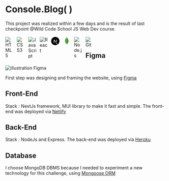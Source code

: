 # Console.Blog( )

This project was realized within a few days and is the result of last checkpoint @Wild Code School JS Web Dev course.<br /><br />
<img align="left" alt="HTML5" width="26px" src="https://cdn.jsdelivr.net/gh/devicons/devicon/icons/html5/html5-original.svg" style="padding-right:10px;" />
<img align="left" alt="CSS3" width="26px" src="https://cdn.jsdelivr.net/gh/devicons/devicon/icons/css3/css3-original.svg" style="padding-right:10px;" />
<img align="left" alt="JavaScript" width="26px" src="https://cdn.jsdelivr.net/gh/devicons/devicon/icons/javascript/javascript-original.svg" style="padding-right:10px;" />
<img align="left" alt="React" width="26px" src="https://cdn.jsdelivr.net/gh/devicons/devicon/icons/react/react-original.svg" style="padding-right:10px;" />
<img align="left" alt="NextJs" width="26px" src="https://github.com/devicons/devicon/blob/v2.15.1/icons/nextjs/nextjs-original.svg" style="padding-right:10px;" />
<img align="left" alt="MongoDB" width="26px" src="https://github.com/devicons/devicon/blob/v2.15.1/icons/mongodb/mongodb-original.svg" style="padding-right:10px;" />
<img align="left" alt="Node.js" width="26px" src="https://cdn.jsdelivr.net/gh/devicons/devicon/icons/nodejs/nodejs-original.svg" style="padding-right:10px;" />
<img align="left" alt="Git" width="26px" src="https://cdn.jsdelivr.net/gh/devicons/devicon/icons/git/git-original.svg" style="padding-right:10px;" />
<br />

## Figma

<img src="https://user-images.githubusercontent.com/90481935/182196480-bba57be5-423b-4aeb-b45f-b62eb8d77404.png" alt="illustration Figma" width="250"/>

First step was designing and framing the website, using [Figma](https://www.figma.com/file/XCVoMzZ4FdVGsebKWdT2Dh/console.blog()?node-id=0%3A1)

## Front-End

Stack : NextJs framework, MUI library to make it fast and simple. The front-end was deployed via [Netlify](https://console-blog.netlify.app/)

## Back-End

Stack : NodeJs and Express. The back-end was deployed via [Heroku](https://consoleblog-backend.herokuapp.com/)

## Database

I choose MongoDB DBMS because I needed to experiment a new technology for this challenge, using [Mongoose ORM](https://www.npmjs.com/package/mongoose)
